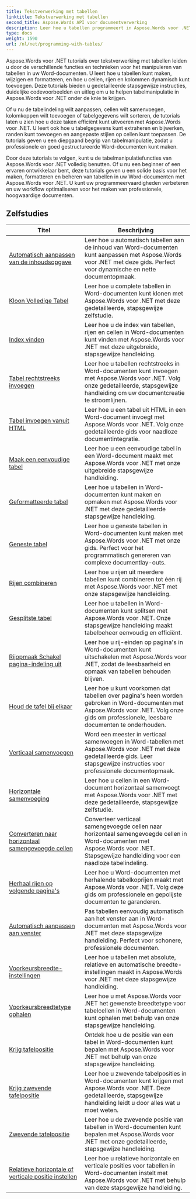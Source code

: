 ```yaml
---
title: Tekstverwerking met tabellen
linktitle: Tekstverwerking met tabellen
second_title: Aspose.Words API voor documentverwerking
description: Leer hoe u tabellen programmeert in Aspose.Words voor .NET. Leer hoe u tabellen in uw Word-documenten maakt, bewerkt en opmaakt met stapsgewijze tutorials en C#-codevoorbeelden.
type: docs
weight: 1590
url: /nl/net/programming-with-tables/
---
```

Aspose.Words voor .NET tutorials over tekstverwerking met tabellen leiden u door de verschillende functies en technieken voor het manipuleren van tabellen in uw Word-documenten. U leert hoe u tabellen kunt maken, wijzigen en formatteren, en hoe u cellen, rijen en kolommen dynamisch kunt toevoegen. Deze tutorials bieden u gedetailleerde stapsgewijze instructies, duidelijke codevoorbeelden en uitleg om u te helpen tabelmanipulatie in Aspose.Words voor .NET onder de knie te krijgen.

Of u nu de tabelindeling wilt aanpassen, cellen wilt samenvoegen, kolomkoppen wilt toevoegen of tabelgegevens wilt sorteren, de tutorials laten u zien hoe u deze taken efficiënt kunt uitvoeren met Aspose.Words voor .NET. U leert ook hoe u tabelgegevens kunt extraheren en bijwerken, randen kunt toevoegen en aangepaste stijlen op cellen kunt toepassen. De tutorials geven u een diepgaand begrip van tabelmanipulatie, zodat u professionele en goed gestructureerde Word-documenten kunt maken.

Door deze tutorials te volgen, kunt u de tabelmanipulatiefuncties van Aspose.Words voor .NET volledig benutten. Of u nu een beginner of een ervaren ontwikkelaar bent, deze tutorials geven u een solide basis voor het maken, formatteren en beheren van tabellen in uw Word-documenten met Aspose.Words voor .NET. U kunt uw programmeervaardigheden verbeteren en uw workflow optimaliseren voor het maken van professionele, hoogwaardige documenten.

 ## Zelfstudies
| Titel | Beschrijving |
| --- | --- |
| [Automatisch aanpassen van de inhoudsopgave](./auto-fit-table-to-contents/) | Leer hoe u automatisch tabellen aan de inhoud van Word-documenten kunt aanpassen met Aspose.Words voor .NET met deze gids. Perfect voor dynamische en nette documentopmaak. |
| [Kloon Volledige Tabel](./clone-complete-table/) | Leer hoe u complete tabellen in Word-documenten kunt klonen met Aspose.Words voor .NET met deze gedetailleerde, stapsgewijze zelfstudie. |
| [Index vinden](./finding-index/) | Leer hoe u de index van tabellen, rijen en cellen in Word-documenten kunt vinden met Aspose.Words voor .NET met deze uitgebreide, stapsgewijze handleiding. |
| [Tabel rechtstreeks invoegen](./insert-table-directly/) | Leer hoe u tabellen rechtstreeks in Word-documenten kunt invoegen met Aspose.Words voor .NET. Volg onze gedetailleerde, stapsgewijze handleiding om uw documentcreatie te stroomlijnen. |
| [Tabel invoegen vanuit HTML](./insert-table-from-html/) | Leer hoe u een tabel uit HTML in een Word-document invoegt met Aspose.Words voor .NET. Volg onze gedetailleerde gids voor naadloze documentintegratie. |
| [Maak een eenvoudige tabel](./create-simple-table/) | Leer hoe u een eenvoudige tabel in een Word-document maakt met Aspose.Words voor .NET met onze uitgebreide stapsgewijze handleiding. |
| [Geformatteerde tabel](./formatted-table/) | Leer hoe u tabellen in Word-documenten kunt maken en opmaken met Aspose.Words voor .NET met deze gedetailleerde stapsgewijze handleiding. |
| [Geneste tabel](./nested-table/) | Leer hoe u geneste tabellen in Word-documenten kunt maken met Aspose.Words voor .NET met onze gids. Perfect voor het programmatisch genereren van complexe documentlay-outs. |
| [Rijen combineren](./combine-rows/) | Leer hoe u rijen uit meerdere tabellen kunt combineren tot één rij met Aspose.Words voor .NET met onze stapsgewijze handleiding. |
| [Gesplitste tabel](./split-table/) | Leer hoe u tabellen in Word-documenten kunt splitsen met Aspose.Words voor .NET. Onze stapsgewijze handleiding maakt tabelbeheer eenvoudig en efficiënt. |
| [Rijopmaak Schakel pagina-indeling uit](./row-format-disable-break-across-pages/) | Leer hoe u rij-einden op pagina's in Word-documenten kunt uitschakelen met Aspose.Words voor .NET, zodat de leesbaarheid en opmaak van tabellen behouden blijven. |
| [Houd de tafel bij elkaar](./keep-table-together/) | Leer hoe u kunt voorkomen dat tabellen over pagina's heen worden gebroken in Word-documenten met Aspose.Words voor .NET. Volg onze gids om professionele, leesbare documenten te onderhouden. |
| [Verticaal samenvoegen](./vertical-merge/) | Word een meester in verticaal samenvoegen in Word-tabellen met Aspose.Words voor .NET met deze gedetailleerde gids. Leer stapsgewijze instructies voor professionele documentopmaak. |
| [Horizontale samenvoeging](./horizontal-merge/) | Leer hoe u cellen in een Word-document horizontaal samenvoegt met Aspose.Words voor .NET met deze gedetailleerde, stapsgewijze zelfstudie. |
| [Converteren naar horizontaal samengevoegde cellen](./convert-to-horizontally-merged-cells/) | Converteer verticaal samengevoegde cellen naar horizontaal samengevoegde cellen in Word-documenten met Aspose.Words voor .NET. Stapsgewijze handleiding voor een naadloze tabelindeling. |
| [Herhaal rijen op volgende pagina's](./repeat-rows-on-subsequent-pages/) | Leer hoe u Word-documenten met herhalende tabelkoprijen maakt met Aspose.Words voor .NET. Volg deze gids om professionele en gepolijste documenten te garanderen. |
| [Automatisch aanpassen aan venster](./auto-fit-to-page-width/) | Pas tabellen eenvoudig automatisch aan het venster aan in Word-documenten met Aspose.Words voor .NET met deze stapsgewijze handleiding. Perfect voor schonere, professionele documenten. |
| [Voorkeursbreedte-instellingen](./preferred-width-settings/) | Leer hoe u tabellen met absolute, relatieve en automatische breedte-instellingen maakt in Aspose.Words voor .NET met deze stapsgewijze handleiding. |
| [Voorkeursbreedtetype ophalen](./retrieve-preferred-width-type/) | Leer hoe u met Aspose.Words voor .NET het gewenste breedtetype voor tabelcellen in Word-documenten kunt ophalen met behulp van onze stapsgewijze handleiding. |
| [Krijg tafelpositie](./get-table-position/) | Ontdek hoe u de positie van een tabel in Word-documenten kunt bepalen met Aspose.Words voor .NET met behulp van onze stapsgewijze handleiding. |
| [Krijg zwevende tafelpositie](./get-floating-table-position/) | Leer hoe u zwevende tabelposities in Word-documenten kunt krijgen met Aspose.Words voor .NET. Deze gedetailleerde, stapsgewijze handleiding leidt u door alles wat u moet weten. |
| [Zwevende tafelpositie](./floating-table-position/) | Leer hoe u de zwevende positie van tabellen in Word-documenten kunt bepalen met Aspose.Words voor .NET met onze gedetailleerde, stapsgewijze handleiding. |
| [Relatieve horizontale of verticale positie instellen](./set-relative-horizontal-or-vertical-position/) | Leer hoe u relatieve horizontale en verticale posities voor tabellen in Word-documenten instelt met Aspose.Words voor .NET met behulp van deze stapsgewijze handleiding. |